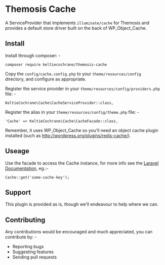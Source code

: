Themosis Cache
==============

A ServiceProvider that implements `illuminate/cache` for Themosis and provides a
default store driver built on the back of WP_Object_Cache.

Install
-------
Install through composer: -

`composer require keltiecochrane/themosis-cache`

Copy the `config/cache.config.php` to your `theme/resources/config` directory,
and configure as appropriate.

Register the service provider in your `theme/resources/config/providers.php` file: -

`KeltieCochrane\Cache\CacheServiceProvider::class,`

Register the alias in your `theme/resources/config/theme.php` file: -

`'Cache' => KeltieCochrane\Cache\CacheFacade::class,`

Remember, it uses WP_Object_Cache so you'll need an object cache plugin installed (such as http://wordpress.org/plugins/redis-cache/).

Useage
------
Use the facade to access the Cache instance, for more info see the
[Laravel Documentation](http://laravel.com/docs/5.4/cache), eg.:-

```
Cache::get('some-cache-key');
```

Support
-------
This plugin is provided as is, though we'll endeavour to help where we can.

Contributing
------------
Any contributions would be encouraged and much appreciated, you can contribute by: -

* Reporting bugs
* Suggesting features
* Sending pull requests
